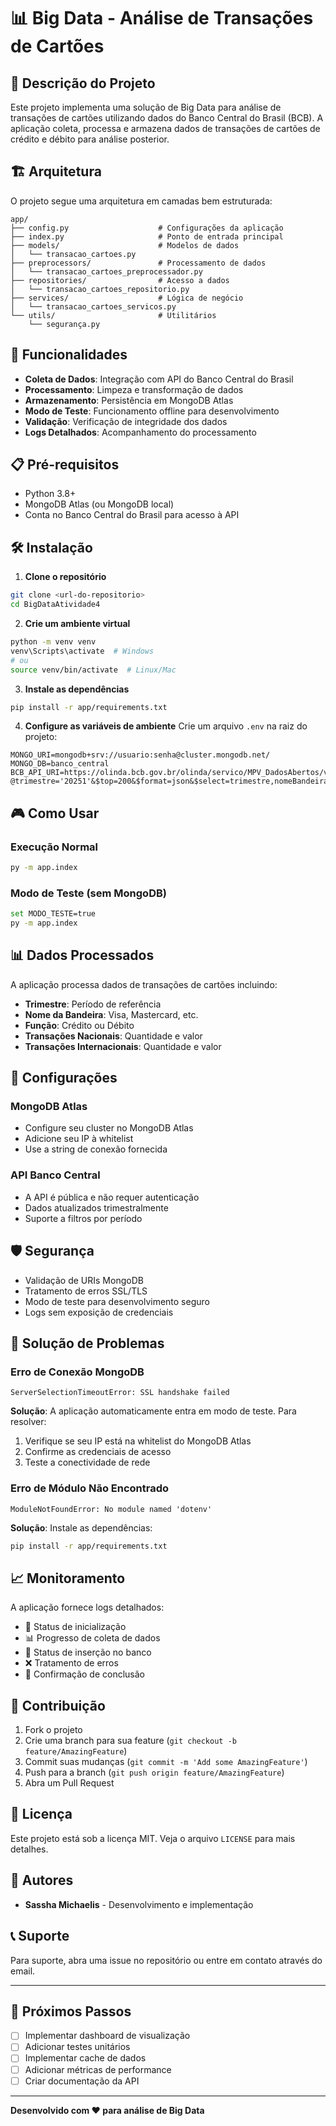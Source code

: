 # 📊 Big Data - Análise de Transações de Cartões

## 🎯 Descrição do Projeto

Este projeto implementa uma solução de Big Data para análise de transações de cartões utilizando dados do Banco Central do Brasil (BCB). A aplicação coleta, processa e armazena dados de transações de cartões de crédito e débito para análise posterior.

## 🏗️ Arquitetura

O projeto segue uma arquitetura em camadas bem estruturada:

```
app/
├── config.py                    # Configurações da aplicação
├── index.py                     # Ponto de entrada principal
├── models/                      # Modelos de dados
│   └── transacao_cartoes.py
├── preprocessors/               # Processamento de dados
│   └── transacao_cartoes_preprocessador.py
├── repositories/                # Acesso a dados
│   └── transacao_cartoes_repositorio.py
├── services/                    # Lógica de negócio
│   └── transacao_cartoes_servicos.py
└── utils/                       # Utilitários
    └── segurança.py
```

## 🚀 Funcionalidades

- **Coleta de Dados**: Integração com API do Banco Central do Brasil
- **Processamento**: Limpeza e transformação de dados
- **Armazenamento**: Persistência em MongoDB Atlas
- **Modo de Teste**: Funcionamento offline para desenvolvimento
- **Validação**: Verificação de integridade dos dados
- **Logs Detalhados**: Acompanhamento do processamento

## 📋 Pré-requisitos

- Python 3.8+
- MongoDB Atlas (ou MongoDB local)
- Conta no Banco Central do Brasil para acesso à API

## 🛠️ Instalação

1. **Clone o repositório**
```bash
git clone <url-do-repositorio>
cd BigDataAtividade4
```

2. **Crie um ambiente virtual**
```bash
python -m venv venv
venv\Scripts\activate  # Windows
# ou
source venv/bin/activate  # Linux/Mac
```

3. **Instale as dependências**
```bash
pip install -r app/requirements.txt
```

4. **Configure as variáveis de ambiente**
Crie um arquivo `.env` na raiz do projeto:
```env
MONGO_URI=mongodb+srv://usuario:senha@cluster.mongodb.net/
MONGO_DB=banco_central
BCB_API_URI=https://olinda.bcb.gov.br/olinda/servico/MPV_DadosAbertos/versao/v1/odata/Quantidadeetransacoesdecartoes(trimestre=@trimestre)?@trimestre='20251'&$top=200&$format=json&$select=trimestre,nomeBandeira,nomeFuncao,qtdTransacoesNacionais,valorTransacoesNacionais,qtdTransacoesInternacionais,valorTransacoesInternacionais
```

## 🎮 Como Usar

### Execução Normal
```bash
py -m app.index
```

### Modo de Teste (sem MongoDB)
```bash
set MODO_TESTE=true
py -m app.index
```

## 📊 Dados Processados

A aplicação processa dados de transações de cartões incluindo:

- **Trimestre**: Período de referência
- **Nome da Bandeira**: Visa, Mastercard, etc.
- **Função**: Crédito ou Débito
- **Transações Nacionais**: Quantidade e valor
- **Transações Internacionais**: Quantidade e valor

## 🔧 Configurações

### MongoDB Atlas
- Configure seu cluster no MongoDB Atlas
- Adicione seu IP à whitelist
- Use a string de conexão fornecida

### API Banco Central
- A API é pública e não requer autenticação
- Dados atualizados trimestralmente
- Suporte a filtros por período

## 🛡️ Segurança

- Validação de URIs MongoDB
- Tratamento de erros SSL/TLS
- Modo de teste para desenvolvimento seguro
- Logs sem exposição de credenciais

## 🐛 Solução de Problemas

### Erro de Conexão MongoDB
```
ServerSelectionTimeoutError: SSL handshake failed
```
**Solução**: A aplicação automaticamente entra em modo de teste. Para resolver:
1. Verifique se seu IP está na whitelist do MongoDB Atlas
2. Confirme as credenciais de acesso
3. Teste a conectividade de rede

### Erro de Módulo Não Encontrado
```
ModuleNotFoundError: No module named 'dotenv'
```
**Solução**: Instale as dependências:
```bash
pip install -r app/requirements.txt
```

## 📈 Monitoramento

A aplicação fornece logs detalhados:
- 🚀 Status de inicialização
- 📊 Progresso de coleta de dados
- 💾 Status de inserção no banco
- ❌ Tratamento de erros
- 🎉 Confirmação de conclusão

## 🤝 Contribuição

1. Fork o projeto
2. Crie uma branch para sua feature (`git checkout -b feature/AmazingFeature`)
3. Commit suas mudanças (`git commit -m 'Add some AmazingFeature'`)
4. Push para a branch (`git push origin feature/AmazingFeature`)
5. Abra um Pull Request

## 📝 Licença

Este projeto está sob a licença MIT. Veja o arquivo `LICENSE` para mais detalhes.

## 👥 Autores

- **Sassha Michaelis** - Desenvolvimento e implementação

## 📞 Suporte

Para suporte, abra uma issue no repositório ou entre em contato através do email.

---

## 🎯 Próximos Passos

- [ ] Implementar dashboard de visualização
- [ ] Adicionar testes unitários
- [ ] Implementar cache de dados
- [ ] Adicionar métricas de performance
- [ ] Criar documentação da API

---

**Desenvolvido com ❤️ para análise de Big Data**
